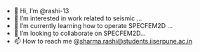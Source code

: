 - 👋 Hi, I’m @rashi-13
- 👀 I’m interested in work related to seismic ...
- 🌱 I’m currently learning how to operate SPECFEM2D ...
- 💞️ I’m looking to collaborate on SPECFEM2D...
- 📫 How to reach me @sharma.rashi@students.iiserpune.ac.in

<!---
rashi-13/rashi-13 is a ✨ special ✨ repository because its `README.md` (this file) appears on your GitHub profile.
You can click the Preview link to take a look at your changes.
--->
